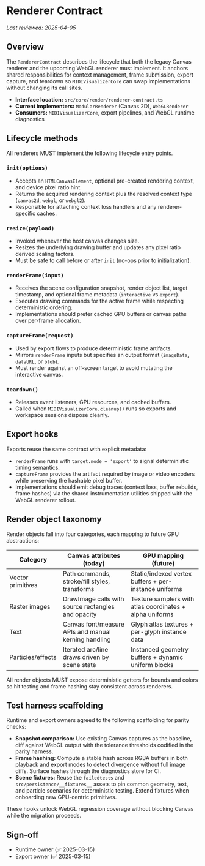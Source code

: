 # Renderer Contract

_Last reviewed: 2025-04-05_

## Overview
The `RendererContract` describes the lifecycle that both the legacy Canvas renderer and the
upcoming WebGL renderer must implement. It anchors shared responsibilities for context management,
frame submission, export capture, and teardown so `MIDIVisualizerCore` can swap implementations
without changing its call sites.

- **Interface location:** `src/core/render/renderer-contract.ts`
- **Current implementers:** `ModularRenderer` (Canvas 2D), `WebGLRenderer`
- **Consumers:** `MIDIVisualizerCore`, export pipelines, and WebGL runtime diagnostics

## Lifecycle methods
All renderers MUST implement the following lifecycle entry points.

### `init(options)`
- Accepts an `HTMLCanvasElement`, optional pre-created rendering context, and device pixel ratio
  hint.
- Returns the acquired rendering context plus the resolved context type (`canvas2d`, `webgl`, or
  `webgl2`).
- Responsible for attaching context loss handlers and any renderer-specific caches.

### `resize(payload)`
- Invoked whenever the host canvas changes size.
- Resizes the underlying drawing buffer and updates any pixel ratio derived scaling factors.
- Must be safe to call before or after `init` (no-ops prior to initialization).

### `renderFrame(input)`
- Receives the scene configuration snapshot, render object list, target timestamp, and optional
  frame metadata (`interactive` vs `export`).
- Executes drawing commands for the active frame while respecting deterministic ordering.
- Implementations should prefer cached GPU buffers or canvas paths over per-frame allocation.

### `captureFrame(request)`
- Used by export flows to produce deterministic frame artifacts.
- Mirrors `renderFrame` inputs but specifies an output format (`imageData`, `dataURL`, or `blob`).
- Must render against an off-screen target to avoid mutating the interactive canvas.

### `teardown()`
- Releases event listeners, GPU resources, and cached buffers.
- Called when `MIDIVisualizerCore.cleanup()` runs so exports and workspace sessions dispose cleanly.

## Export hooks
Exports reuse the same contract with explicit metadata:

- `renderFrame` runs with `target.mode = 'export'` to signal deterministic timing semantics.
- `captureFrame` provides the artifact required by image or video encoders while preserving the
  hashable pixel buffer.
- Implementations should emit debug traces (context loss, buffer rebuilds, frame hashes) via the shared
  instrumentation utilities shipped with the WebGL renderer rollout.

## Render object taxonomy
Render objects fall into four categories, each mapping to future GPU abstractions:

| Category            | Canvas attributes (today)                             | GPU mapping (future)              |
| ------------------- | ----------------------------------------------------- | -------------------------------- |
| Vector primitives   | Path commands, stroke/fill styles, transforms         | Static/indexed vertex buffers + per-instance uniforms |
| Raster images       | DrawImage calls with source rectangles and opacity    | Texture samplers with atlas coordinates + alpha uniforms |
| Text                | Canvas font/measure APIs and manual kerning handling  | Glyph atlas textures + per-glyph instance data |
| Particles/effects   | Iterated arc/line draws driven by scene state         | Instanced geometry buffers + dynamic uniform blocks |

All render objects MUST expose deterministic getters for bounds and colors so hit testing and frame
hashing stay consistent across renderers.

## Test harness scaffolding
Runtime and export owners agreed to the following scaffolding for parity checks:

- **Snapshot comparison:** Use existing Canvas captures as the baseline, diff against WebGL output
  with the tolerance thresholds codified in the parity harness.
- **Frame hashing:** Compute a stable hash across RGBA buffers in both playback and export modes to
  detect divergence without full image diffs. Surface hashes through the diagnostics store for CI.
- **Scene fixtures:** Reuse the `failedtests` and `src/persistence/__fixtures__` assets to pin common
  geometry, text, and particle scenarios for deterministic testing. Extend fixtures when onboarding
  new GPU-centric primitives.

These hooks unlock WebGL regression coverage without blocking Canvas while the migration proceeds.

## Sign-off
- Runtime owner (✅ 2025-03-15)
- Export owner (✅ 2025-03-15)
